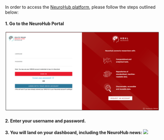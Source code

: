 In order to access the [NeuroHub platform](https://portal.neurohub.ca), please follow the steps outlined below:


#### 1. Go to the NeuroHub Portal 

![](img/portal_login.png)

#### 2. Enter your username and password.  

#### 3. You will land on your dashboard, including the NeuroHub news: ![](img/dashboard2.png)
